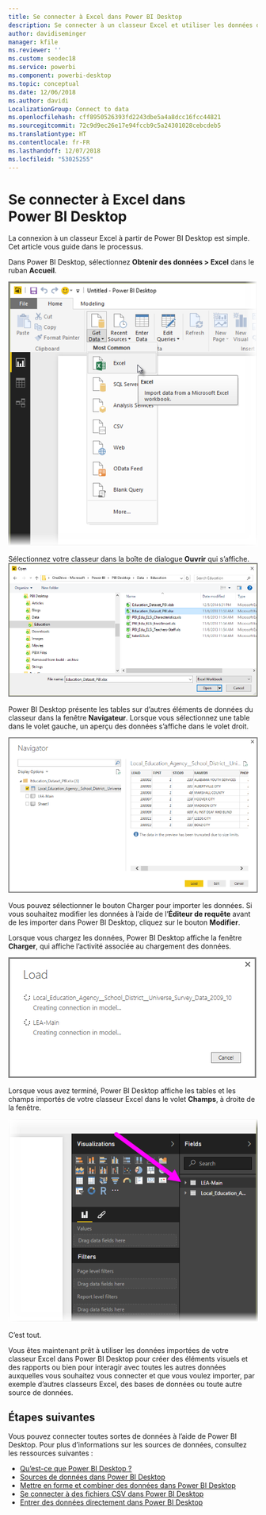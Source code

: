 ```yaml
---
title: Se connecter à Excel dans Power BI Desktop
description: Se connecter à un classeur Excel et utiliser les données de ce fichier dans Power BI Desktop
author: davidiseminger
manager: kfile
ms.reviewer: ''
ms.custom: seodec18
ms.service: powerbi
ms.component: powerbi-desktop
ms.topic: conceptual
ms.date: 12/06/2018
ms.author: davidi
LocalizationGroup: Connect to data
ms.openlocfilehash: cff8950526393fd2243dbe5a4a8dcc16fcc44821
ms.sourcegitcommit: 72c9d9ec26e17e94fccb9c5a24301028cebcdeb5
ms.translationtype: HT
ms.contentlocale: fr-FR
ms.lasthandoff: 12/07/2018
ms.locfileid: "53025255"
---
```

# <a name="connect-to-excel-in-power-bi-desktop"></a>Se connecter à Excel dans Power BI Desktop
La connexion à un classeur Excel à partir de Power BI Desktop est simple. Cet article vous guide dans le processus.

Dans Power BI Desktop, sélectionnez **Obtenir des données > Excel** dans le ruban **Accueil**.

![](media/desktop-connect-excel/connect_to_excel_1.png)

Sélectionnez votre classeur dans la boîte de dialogue **Ouvrir** qui s’affiche.
![](media/desktop-connect-excel/connect_to_excel_2.png)

Power BI Desktop présente les tables sur d’autres éléments de données du classeur dans la fenêtre **Navigateur**. Lorsque vous sélectionnez une table dans le volet gauche, un aperçu des données s’affiche dans le volet droit.

![](media/desktop-connect-excel/connect_to_excel_3.png)

Vous pouvez sélectionner le bouton Charger pour importer les données. Si vous souhaitez modifier les données à l’aide de l’**Éditeur de requête** avant de les importer dans Power BI Desktop, cliquez sur le bouton **Modifier**.

Lorsque vous chargez les données, Power BI Desktop affiche la fenêtre **Charger**, qui affiche l’activité associée au chargement des données.  

![](media/desktop-connect-excel/connect_to_excel_4.png)

Lorsque vous avez terminé, Power BI Desktop affiche les tables et les champs importés de votre classeur Excel dans le volet **Champs**, à droite de la fenêtre.

![](media/desktop-connect-excel/connect_to_excel_5.png)

C’est tout.

Vous êtes maintenant prêt à utiliser les données importées de votre classeur Excel dans Power BI Desktop pour créer des éléments visuels et des rapports ou bien pour interagir avec toutes les autres données auxquelles vous souhaitez vous connecter et que vous voulez importer, par exemple d’autres classeurs Excel, des bases de données ou toute autre source de données.

## <a name="next-steps"></a>Étapes suivantes
Vous pouvez connecter toutes sortes de données à l’aide de Power BI Desktop. Pour plus d’informations sur les sources de données, consultez les ressources suivantes :

* [Qu’est-ce que Power BI Desktop ?](desktop-what-is-desktop.md)
* [Sources de données dans Power BI Desktop](desktop-data-sources.md)
* [Mettre en forme et combiner des données dans Power BI Desktop](desktop-shape-and-combine-data.md)
* [Se connecter à des fichiers CSV dans Power BI Desktop](desktop-connect-csv.md)   
* [Entrer des données directement dans Power BI Desktop](desktop-enter-data-directly-into-desktop.md)   

